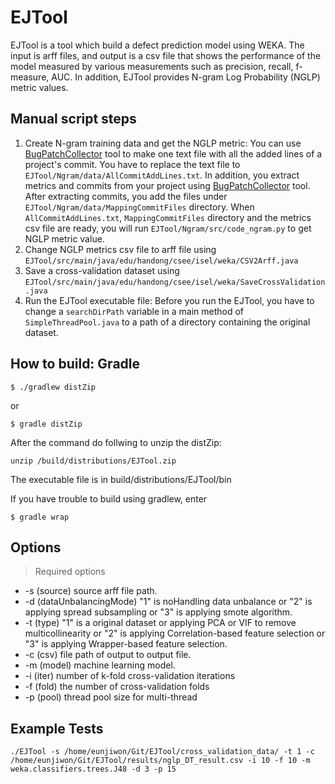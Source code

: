 # EJTool

EJTool is a tool which build a defect prediction model using WEKA. The input is arff files, and output is a csv file that shows the performance of the model measured by various measurements such as precision, recall, f-measure, AUC. In addition, EJTool provides N-gram Log Probability (NGLP) metric values.

## Manual script steps

1. Create N-gram training data and get the NGLP metric: You can use [BugPatchCollector](https://github.com/HGUISEL/bugpatchcollector) tool to make one text file with all the added lines of a project's commit. You have to replace the text file to `EJTool/Ngram/data/AllCommitAddLines.txt`. In addition, you extract metrics and commits from your project using  [BugPatchCollector](https://github.com/HGUISEL/bugpatchcollector) tool. After extracting commits, you add the files under `EJTool/Ngram/data/MappingCommitFiles` directory. When `AllCommitAddLines.txt`, `MappingCommitFiles` directory and the metrics csv file are ready, you will run `EJTool/Ngram/src/code_ngram.py` to get NGLP metric value. 
2. Change NGLP metrics csv file to arff file using  `EJTool/src/main/java/edu/handong/csee/isel/weka/CSV2Arff.java`
3. Save a cross-validation dataset using  `EJTool/src/main/java/edu/handong/csee/isel/weka/SaveCrossValidation.java` 
4. Run the EJTool executable file: Before you run the EJTool, you have to change a `searchDirPath` variable in a main method of `SimpleThreadPool.java` to a path of a directory containing the original dataset.  

## How to build: Gradle

    $ ./gradlew distZip

or

    $ gradle distZip

After the command do follwing to unzip the distZip:

    unzip /build/distributions/EJTool.zip

The executable file is in build/distributions/EJTool/bin

If you have trouble to build using gradlew, enter

    $ gradle wrap

## Options

> Required options

- -s (source) source arff file path.
- -d (dataUnbalancingMode) "1" is noHandling data unbalance or "2" is applying spread  subsampling or "3" is applying smote algorithm.
- -t (type) "1" is a original dataset or applying PCA or VIF to remove multicollinearity or "2" is applying Correlation-based feature selection or "3" is applying Wrapper-based feature selection.
- -c (csv) file path of output to output file.
- -m (model) machine learning model.
- -i (iter) number of k-fold cross-validation iterations
- -f (fold) the number of cross-validation folds
- -p (pool) thread pool size for multi-thread

## **Example Tests**

    ./EJTool -s /home/eunjiwon/Git/EJTool/cross_validation_data/ -t 1 -c /home/eunjiwon/Git/EJTool/results/nglp_DT_result.csv -i 10 -f 10 -m weka.classifiers.trees.J48 -d 3 -p 15